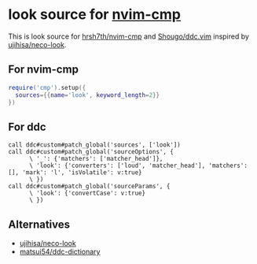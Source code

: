 # look source for [nvim-cmp](https://github.com/hrsh7th/nvim-cmp)
This is look source for [hrsh7th/nvim-cmp](https://github.com/hrsh7th/nvim-cmp) and [Shougo/ddc.vim](https://github.com/Shougo/ddc.vim) inspired by [ujihisa/neco-look](https://github.com/ujihisa/neco-look).


## For nvim-cmp
```lua
require('cmp').setup({
  sources={{name='look', keyword_length=2}}
})
```

## For ddc
```vim
call ddc#custom#patch_global('sources', ['look'])
call ddc#custom#patch_global('sourceOptions', {
      \ '_': {'matchers': ['matcher_head']},
      \ 'look': {'converters': ['loud', 'matcher_head'], 'matchers': [], 'mark': 'l', 'isVolatile': v:true}
      \ })
call ddc#custom#patch_global('sourceParams', {
      \ 'look': {'convertCase': v:true}
      \ })
```

## Alternatives
* [ujihisa/neco-look](https://github.com/ujihisa/neco-look)
* [matsui54/ddc-dictionary](https://github.com/matsui54/ddc-dictionary)

